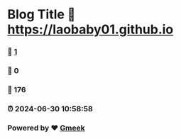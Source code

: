 # Blog Title :link: https://laobaby01.github.io 
### :page_facing_up: [1](https://laobaby01.github.io/tag.html) 
### :speech_balloon: 0 
### :hibiscus: 176 
### :alarm_clock: 2024-06-30 10:58:58 
### Powered by :heart: [Gmeek](https://github.com/Meekdai/Gmeek)
